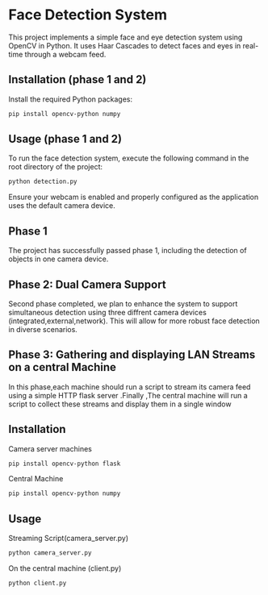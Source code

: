 # Face Detection System

This project implements a simple face and eye detection system using OpenCV in Python. It uses Haar Cascades to detect faces and eyes in real-time through a webcam feed.

## Installation (phase 1 and 2)

Install the required Python packages:

```bash
pip install opencv-python numpy
```

## Usage (phase 1 and 2)

To run the face detection system, execute the following command in the root directory of the project:

```bash
python detection.py
```

Ensure your webcam is enabled and properly configured as the application uses the default camera device.

## Phase 1
The project has successfully passed phase 1, including the detection of objects in one camera device.
## Phase 2: Dual Camera Support
Second phase completed, we plan to enhance the system to support simultaneous detection using three diffrent camera devices (integrated,external,network). This will allow for more robust face detection in diverse scenarios.
## Phase 3: Gathering and displaying LAN Streams on a central Machine
In this phase,each machine should run a script to stream its camera feed using a simple HTTP flask server .Finally ,The central machine will run a script to collect these streams and display them in a single window

## Installation

Camera server machines
```bash
pip install opencv-python flask
```

Central Machine
```bash
pip install opencv-python numpy
```

## Usage 

Streaming Script(camera_server.py)

```bash
python camera_server.py
```

On the central machine (client.py)

```bash
python client.py
```
